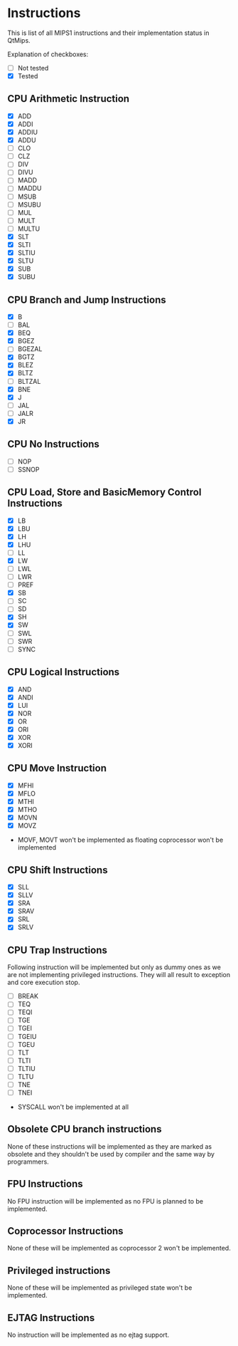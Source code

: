 Instructions
============
This is list of all MIPS1 instructions and their implementation status in QtMips.

Explanation of checkboxes:
* [ ] Not tested
* [x] Tested

CPU Arithmetic Instruction
--------------------------
* [x] ADD
* [x] ADDI
* [x] ADDIU
* [x] ADDU
* [ ] CLO
* [ ] CLZ
* [ ] DIV
* [ ] DIVU
* [ ] MADD
* [ ] MADDU
* [ ] MSUB
* [ ] MSUBU
* [ ] MUL
* [ ] MULT
* [ ] MULTU
* [x] SLT
* [x] SLTI
* [x] SLTIU
* [x] SLTU
* [x] SUB
* [x] SUBU

CPU Branch and Jump Instructions
--------------------------------
* [x] B
* [ ] BAL
* [x] BEQ
* [x] BGEZ
* [ ] BGEZAL
* [x] BGTZ
* [x] BLEZ
* [x] BLTZ
* [ ] BLTZAL
* [x] BNE
* [x] J
* [ ] JAL
* [ ] JALR
* [x] JR

CPU No Instructions
-------------------
* [ ] NOP
* [ ] SSNOP

CPU Load, Store and BasicMemory Control Instructions
-----------------------------------------------
* [x] LB
* [x] LBU
* [x] LH
* [x] LHU
* [ ] LL
* [x] LW
* [ ] LWL
* [ ] LWR
* [ ] PREF
* [x] SB
* [ ] SC
* [ ] SD
* [x] SH
* [x] SW
* [ ] SWL
* [ ] SWR
* [ ] SYNC

CPU Logical Instructions
------------------------
* [x] AND
* [x] ANDI
* [x] LUI
* [x] NOR
* [x] OR
* [x] ORI
* [x] XOR
* [x] XORI

CPU Move Instruction
--------------------
* [x] MFHI
* [x] MFLO
* [x] MTHI
* [x] MTHO
* [x] MOVN
* [x] MOVZ
* MOVF, MOVT won't be implemented as floating coprocessor won't be implemented

CPU Shift Instructions
----------------------
* [x] SLL
* [x] SLLV
* [x] SRA
* [x] SRAV
* [x] SRL
* [x] SRLV

CPU Trap Instructions
---------------------
Following instruction will be implemented but only as dummy ones as we are not
implementing privileged instructions. They will all result to exception and core
execution stop.

* [ ] BREAK
* [ ] TEQ
* [ ] TEQI
* [ ] TGE
* [ ] TGEI
* [ ] TGEIU
* [ ] TGEU
* [ ] TLT
* [ ] TLTI
* [ ] TLTIU
* [ ] TLTU
* [ ] TNE
* [ ] TNEI
* SYSCALL won't be implemented at all

Obsolete CPU branch instructions
--------------------------------
None of these instructions will be implemented as they are marked as obsolete and
they shouldn't be used by compiler and the same way by programmers.

FPU Instructions
----------------
No FPU instruction will be implemented as no FPU is planned to be implemented.

Coprocessor Instructions
------------------------
None of these will be implemented as coprocessor 2 won't be implemented.

Privileged instructions
-----------------------
None of these will be implemented as privileged state won't be implemented.

EJTAG Instructions
------------------
No instruction will be implemented as no ejtag support.
